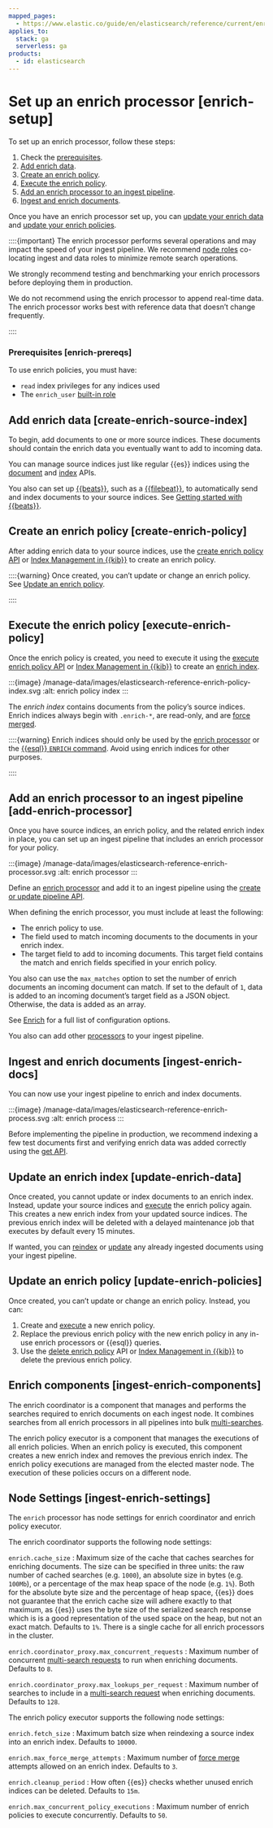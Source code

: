```yaml
---
mapped_pages:
  - https://www.elastic.co/guide/en/elasticsearch/reference/current/enrich-setup.html
applies_to:
  stack: ga
  serverless: ga
products:
  - id: elasticsearch
---
```


# Set up an enrich processor [enrich-setup]

To set up an enrich processor, follow these steps:

1. Check the [prerequisites](#enrich-prereqs).
2. [Add enrich data](#create-enrich-source-index).
3. [Create an enrich policy](#create-enrich-policy).
4. [Execute the enrich policy](#execute-enrich-policy).
5. [Add an enrich processor to an ingest pipeline](#add-enrich-processor).
6. [Ingest and enrich documents](#ingest-enrich-docs).

Once you have an enrich processor set up, you can [update your enrich data](#update-enrich-data) and [update your enrich policies](#update-enrich-policies).

::::{important}
The enrich processor performs several operations and may impact the speed of your ingest pipeline. We recommend [node roles](elasticsearch://reference/elasticsearch/configuration-reference/node-settings.md) co-locating ingest and data roles to minimize remote search operations.

We strongly recommend testing and benchmarking your enrich processors before deploying them in production.

We do not recommend using the enrich processor to append real-time data. The enrich processor works best with reference data that doesn’t change frequently.

::::



### Prerequisites [enrich-prereqs]

To use enrich policies, you must have:

* `read` index privileges for any indices used
* The `enrich_user` [built-in role](../../../deploy-manage/users-roles/cluster-or-deployment-auth/built-in-roles.md)

## Add enrich data [create-enrich-source-index]

To begin, add documents to one or more source indices. These documents should contain the enrich data you eventually want to add to incoming data.

You can manage source indices just like regular {{es}} indices using the [document](https://www.elastic.co/docs/api/doc/elasticsearch/group/endpoint-document) and [index](https://www.elastic.co/docs/api/doc/elasticsearch/group/endpoint-indices) APIs.

You also can set up [{{beats}}](beats://reference/index.md), such as a [{{filebeat}}](beats://reference/filebeat/filebeat-installation-configuration.md), to automatically send and index documents to your source indices. See [Getting started with {{beats}}](beats://reference/index.md).


## Create an enrich policy [create-enrich-policy]

After adding enrich data to your source indices, use the [create enrich policy API](https://www.elastic.co/docs/api/doc/elasticsearch/operation/operation-enrich-put-policy) or [Index Management in {{kib}}](/manage-data/data-store/index-basics.md#manage-enrich-policies) to create an enrich policy.

::::{warning}
Once created, you can’t update or change an enrich policy. See [Update an enrich policy](#update-enrich-policies).

::::



## Execute the enrich policy [execute-enrich-policy]

Once the enrich policy is created, you need to execute it using the [execute enrich policy API](https://www.elastic.co/docs/api/doc/elasticsearch/operation/operation-enrich-execute-policy) or [Index Management in {{kib}}](/manage-data/data-store/index-basics.md#manage-enrich-policies) to create an [enrich index](data-enrichment.md#enrich-index).

:::{image} /manage-data/images/elasticsearch-reference-enrich-policy-index.svg
:alt: enrich policy index
:::

The *enrich index* contains documents from the policy’s source indices. Enrich indices always begin with `.enrich-*`, are read-only, and are [force merged](https://www.elastic.co/docs/api/doc/elasticsearch/operation/operation-indices-forcemerge).

::::{warning}
Enrich indices should only be used by the [enrich processor](elasticsearch://reference/enrich-processor/enrich-processor.md) or the [{{esql}} `ENRICH` command](elasticsearch://reference/query-languages/esql/commands/processing-commands.md#esql-enrich). Avoid using enrich indices for other purposes.

::::



## Add an enrich processor to an ingest pipeline [add-enrich-processor]

Once you have source indices, an enrich policy, and the related enrich index in place, you can set up an ingest pipeline that includes an enrich processor for your policy.

:::{image} /manage-data/images/elasticsearch-reference-enrich-processor.svg
:alt: enrich processor
:::

Define an [enrich processor](elasticsearch://reference/enrich-processor/enrich-processor.md) and add it to an ingest pipeline using the [create or update pipeline API](https://www.elastic.co/docs/api/doc/elasticsearch/operation/operation-ingest-put-pipeline).

When defining the enrich processor, you must include at least the following:

* The enrich policy to use.
* The field used to match incoming documents to the documents in your enrich index.
* The target field to add to incoming documents. This target field contains the match and enrich fields specified in your enrich policy.

You also can use the `max_matches` option to set the number of enrich documents an incoming document can match. If set to the default of `1`, data is added to an incoming document’s target field as a JSON object. Otherwise, the data is added as an array.

See [Enrich](elasticsearch://reference/enrich-processor/enrich-processor.md) for a full list of configuration options.

You also can add other [processors](elasticsearch://reference/enrich-processor/index.md) to your ingest pipeline.


## Ingest and enrich documents [ingest-enrich-docs]

You can now use your ingest pipeline to enrich and index documents.

:::{image} /manage-data/images/elasticsearch-reference-enrich-process.svg
:alt: enrich process
:::

Before implementing the pipeline in production, we recommend indexing a few test documents first and verifying enrich data was added correctly using the [get API](https://www.elastic.co/docs/api/doc/elasticsearch/operation/operation-get).


## Update an enrich index [update-enrich-data]

Once created, you cannot update or index documents to an enrich index. Instead, update your source indices and [execute](https://www.elastic.co/docs/api/doc/elasticsearch/operation/operation-enrich-execute-policy) the enrich policy again. This creates a new enrich index from your updated source indices. The previous enrich index will be deleted with a delayed maintenance job that executes by default every 15 minutes.

If wanted, you can [reindex](https://www.elastic.co/docs/api/doc/elasticsearch/operation/operation-reindex) or [update](https://www.elastic.co/docs/api/doc/elasticsearch/operation/operation-update-by-query) any already ingested documents using your ingest pipeline.


## Update an enrich policy [update-enrich-policies]

Once created, you can’t update or change an enrich policy. Instead, you can:

1. Create and [execute](https://www.elastic.co/docs/api/doc/elasticsearch/operation/operation-enrich-execute-policy) a new enrich policy.
2. Replace the previous enrich policy with the new enrich policy in any in-use enrich processors or {{esql}} queries.
3. Use the [delete enrich policy](https://www.elastic.co/docs/api/doc/elasticsearch/operation/operation-enrich-delete-policy) API or [Index Management in {{kib}}](../../lifecycle/index-lifecycle-management/index-management-in-kibana.md#manage-enrich-policies) to delete the previous enrich policy.


## Enrich components [ingest-enrich-components]

The enrich coordinator is a component that manages and performs the searches required to enrich documents on each ingest node. It combines searches from all enrich processors in all pipelines into bulk [multi-searches](https://www.elastic.co/docs/api/doc/elasticsearch/operation/operation-msearch).

The enrich policy executor is a component that manages the executions of all enrich policies. When an enrich policy is executed, this component creates a new enrich index and removes the previous enrich index. The enrich policy executions are managed from the elected master node. The execution of these policies occurs on a different node.


## Node Settings [ingest-enrich-settings]

The `enrich` processor has node settings for enrich coordinator and enrich policy executor.

The enrich coordinator supports the following node settings:

`enrich.cache_size`
:   Maximum size of the cache that caches searches for enriching documents. The size can be specified in three units: the raw number of cached searches (e.g. `1000`), an absolute size in bytes (e.g. `100Mb`), or a percentage of the max heap space of the node (e.g. `1%`). Both for the absolute byte size and the percentage of heap space, {{es}} does not guarantee that the enrich cache size will adhere exactly to that maximum, as {{es}} uses the byte size of the serialized search response which is is a good representation of the used space on the heap, but not an exact match. Defaults to `1%`. There is a single cache for all enrich processors in the cluster.

`enrich.coordinator_proxy.max_concurrent_requests`
:   Maximum number of concurrent [multi-search requests](https://www.elastic.co/docs/api/doc/elasticsearch/operation/operation-msearch) to run when enriching documents. Defaults to `8`.

`enrich.coordinator_proxy.max_lookups_per_request`
:   Maximum number of searches to include in a [multi-search request](https://www.elastic.co/docs/api/doc/elasticsearch/operation/operation-msearch) when enriching documents. Defaults to `128`.

The enrich policy executor supports the following node settings:

`enrich.fetch_size`
:   Maximum batch size when reindexing a source index into an enrich index. Defaults to `10000`.

`enrich.max_force_merge_attempts`
:   Maximum number of [force merge](https://www.elastic.co/docs/api/doc/elasticsearch/operation/operation-indices-forcemerge) attempts allowed on an enrich index. Defaults to `3`.

`enrich.cleanup_period`
:   How often {{es}} checks whether unused enrich indices can be deleted. Defaults to `15m`.

`enrich.max_concurrent_policy_executions`
:   Maximum number of enrich policies to execute concurrently. Defaults to `50`.



